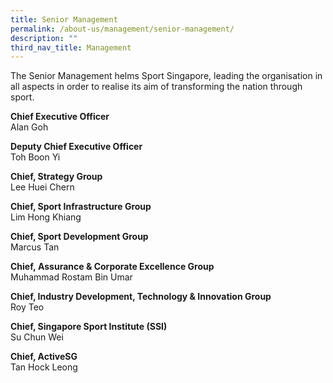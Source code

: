 ```yaml
---
title: Senior Management
permalink: /about-us/management/senior-management/
description: ""
third_nav_title: Management
---
```

The Senior Management helms Sport Singapore, leading the organisation in all aspects in order to realise its aim of transforming the nation through sport.

**Chief Executive Officer**  
Alan Goh

**Deputy Chief Executive Officer**  
Toh Boon Yi

**Chief, Strategy Group**  
Lee Huei Chern

**Chief, Sport Infrastructure Group**  
Lim Hong Khiang

**Chief, Sport Development Group**  
Marcus Tan  

**Chief,&nbsp;Assurance &amp; Corporate Excellence Group**  
Muhammad Rostam Bin Umar

**Chief, Industry Development, Technology &amp; Innovation Group**  
Roy Teo

**Chief, Singapore Sport Institute (SSI)**  
Su Chun Wei

**Chief, ActiveSG**  
Tan Hock Leong
